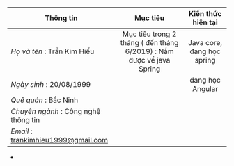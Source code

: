
| Thông tin | Mục tiêu |  Kiến thức hiện tại  |
| ------------- |:-------------:| :-------------------: |
|*Họ và tên* : Trần Kim Hiếu| Mục tiêu trong 2 tháng ( đến tháng 6/2019) : Nắm được về java Spring  |  Java core, đang học spring|
|*Ngày sinh* : 20/08/1999  |  | đang học Angular|
|*Quê quán* : Bắc Ninh |                                                                 
|*Chuyên ngành* : Công nghệ thông tin|
|*Email* : trankimhieu1999@gmail.com|
- 


